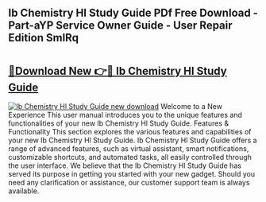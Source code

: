 ## Ib Chemistry Hl Study Guide PDf Free Download - Part-aYP Service Owner Guide - User Repair Edition SmlRq

# <h2><a href="http://bc75841.oget.top/?id=Ib+Chemistry+Hl+Study+Guide">🔗Download New 👉🔴 Ib Chemistry Hl Study Guide</a></h2>

[![Ib Chemistry Hl Study Guide new download](https://i.imgur.com/5g1atiW.png)](http://bc75841.oget.top/?id=Ib+Chemistry+Hl+Study+Guide)
Welcome to a New Experience This user manual introduces you to the unique features and functionalities of your new Ib Chemistry Hl Study Guide. Features & Functionality This section explores the various features and capabilities of your new Ib Chemistry Hl Study Guide. Ib Chemistry Hl Study Guide offers a range of advanced features, such as virtual assistant, smart notifications, customizable shortcuts, and automated tasks, all easily controlled through the user interface. We believe that the Ib Chemistry Hl Study Guide has served its purpose in getting you started with your new gadget. Should you need any clarification or assistance, our customer support team is always available.
